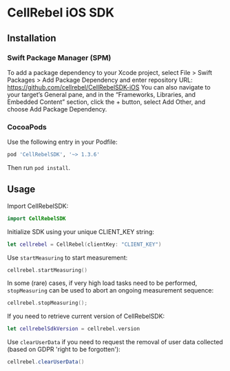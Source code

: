 # CellRebel iOS SDK

## Installation

### Swift Package Manager (SPM)

To add a package dependency to your Xcode project, select File > Swift Packages > Add Package Dependency and enter repository URL: https://github.com/cellrebel/CellRebelSDK-iOS 
You can also navigate to your target’s General pane, and in the “Frameworks, Libraries, and Embedded Content” section, click the + button, select Add Other, and choose Add Package Dependency.

### CocoaPods

Use the following entry in your Podfile:
```rb
pod 'CellRebelSDK', '~> 1.3.6'
```

Then run `pod install`.

## Usage

Import CellRebelSDK:
```swift
import CellRebelSDK
```

Initialize SDK using your unique CLIENT_KEY string:
```swift
let cellrebel = CellRebel(clientKey: "CLIENT_KEY")
```

Use `startMeasuring` to start measurement:
```swift
cellrebel.startMeasuring()
```

In some (rare) cases, if very high load tasks need to be performed, `stopMeasuring` can be used to abort an ongoing measurement sequence:
```swift
cellrebel.stopMeasuring();
```

If you need to retrieve current version of CellRebelSDK:
```swift
let cellrebelSdkVersion = cellrebel.version
```

Use `clearUserData` if you need to request the removal of user data collected (based on GDPR 'right to be forgotten'):
```java
cellrebel.clearUserData()
```
